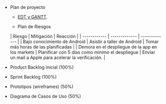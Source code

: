 
 * Plan de proyecto
   * [EDT y GANTT](https://drive.google.com/a/ulima.pe/file/d/0B2tEOF09K5G8N242bG1jN2lfbDg/view?usp=sharing).
  
   
   
   * Plan de Riesgos
   
   | Riesgo | Mitigación | Reacción |
| ------------ | ------------- | ------------- |
| Bajo conocimiento de Android | Asistir a taller de Android | Tomar más horas de las planificadas |
| Demora en el despliegue de la app en los markets | Planificar con 5 días como mínimo el despliegue | Enviar un mail a Apple para acelerar la verificación. |
   
* Product Backlog inicial (100%)
* Sprint Backlog (100%)
* Prototipos (wireframes) (50%)
* Diagrama de Casos de Uso (50%)
